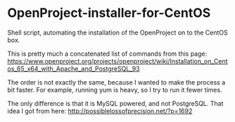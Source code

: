 OpenProject-installer-for-CentOS
================================

Shell script, automating the installation of the OpenProject on to the CentOS box.

This is pretty much a concatenated list of commands from this page:
https://www.openproject.org/projects/openproject/wiki/Installation_on_Centos_65_x64_with_Apache_and_PostgreSQL_93

The order is not exactly the same, because I wanted to make the
process a bit faster.  For example, running yum is heavy, so I try to
run it fewer times.

The only difference is that it is MySQL powered, and not PostgreSQL.
That idea I got from here:
http://possiblelossofprecision.net/?p=1692

